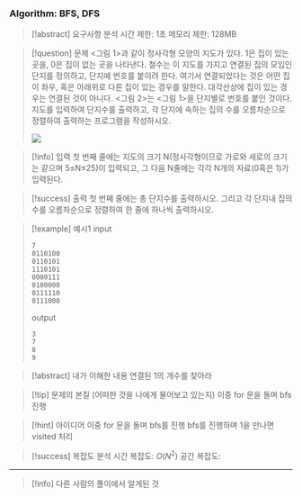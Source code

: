 ### Algorithm: BFS, DFS

> [!abstract] 요구사항 분석
> 시간 제한: 1초
> 메모리 제한: 128MB

> [!question] 문제
> <그림 1>과 같이 정사각형 모양의 지도가 있다. 1은 집이 있는 곳을, 0은 집이 없는 곳을 나타낸다. 철수는 이 지도를 가지고 연결된 집의 모임인 단지를 정의하고, 단지에 번호를 붙이려 한다. 여기서 연결되었다는 것은 어떤 집이 좌우, 혹은 아래위로 다른 집이 있는 경우를 말한다. 대각선상에 집이 있는 경우는 연결된 것이 아니다. <그림 2>는 <그림 1>을 단지별로 번호를 붙인 것이다. 지도를 입력하여 단지수를 출력하고, 각 단지에 속하는 집의 수를 오름차순으로 정렬하여 출력하는 프로그램을 작성하시오.
>
> ![](https://www.acmicpc.net/upload/images/ITVH9w1Gf6eCRdThfkegBUSOKd.png)

> [!info] 입력
> 첫 번째 줄에는 지도의 크기 N(정사각형이므로 가로와 세로의 크기는 같으며 5≤N≤25)이 입력되고, 그 다음 N줄에는 각각 N개의 자료(0혹은 1)가 입력된다.

> [!success] 출력
> 첫 번째 줄에는 총 단지수를 출력하시오. 그리고 각 단지내 집의 수를 오름차순으로 정렬하여 한 줄에 하나씩 출력하시오.

> [!example] 예시1
> input
>
> ```
> 7
> 0110100
> 0110101
> 1110101
> 0000111
> 0100000
> 0111110
> 0111000
> ```
>
> output
>
> ```
> 3
> 7
> 8
> 9
> ```

> [!abstract] 내가 이해한 내용
> 연결된 1의 개수를 찾아라

> [!tip] 문제의 본질 (어떠한 것을 나에게 물어보고 있는지)
> 이중 for 문을 돌며 bfs 진행

> [!hint] 아이디어
> 이중 for 문을 돌며 bfs를 진행
> bfs를 진행하며 1을 만나면 visited 처리

> [!success] 복잡도 분석
> 시간 복잡도: $O(N^2)$
> 공간 복잡도:

---

> [!info] 다른 사람의 풀이에서 알게된 것
